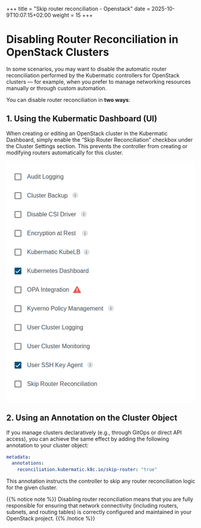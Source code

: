 +++
title = "Skip router reconciliation - Openstack"
date = 2025-10-9T10:07:15+02:00
weight = 15
+++

# Disabling Router Reconciliation in OpenStack Clusters
In some scenarios, you may want to disable the automatic router reconciliation performed by the Kubermatic controllers for OpenStack clusters — for example, when you prefer to manage networking resources manually or through custom automation.

You can disable router reconciliation in **two ways**:

## 1. Using the Kubermatic Dashboard (UI)

When creating or editing an OpenStack cluster in the Kubermatic Dashboard, simply enable the “Skip Router Reconciliation” checkbox under the Cluster Settings section.
This prevents the controller from creating or modifying routers automatically for this cluster.

![Skip Router Reconciliation Openstack](skip-router-os.png)


## 2. Using an Annotation on the Cluster Object

If you manage clusters declaratively (e.g., through GitOps or direct API access), you can achieve the same effect by adding the following annotation to your cluster object:
```yaml
metadata:
  annotations:
    reconciliation.kubermatic.k8c.io/skip-router: "true"
```
This annotation instructs the controller to skip any router reconciliation logic for the given cluster.

{{% notice note %}}
Disabling router reconciliation means that you are fully responsible for ensuring that network connectivity (including routers, subnets, and routing tables) is correctly configured and maintained in your OpenStack project.
{{% /notice %}}